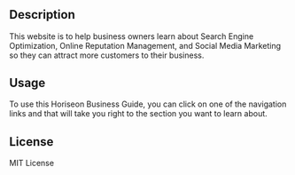 # <Horiseon Business Guide>

## Description

This website is to help business owners learn about Search Engine Optimization, Online Reputation Management, and Social Media Marketing so they can attract more customers to their business.


## Usage

To use this Horiseon Business Guide, you can click on one of the navigation links and that will take you right to the section you want to learn about. 


## License

MIT License
